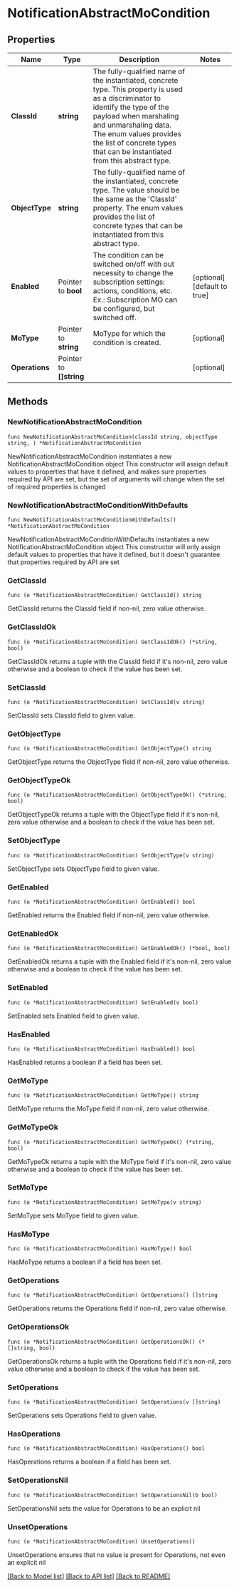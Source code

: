 # NotificationAbstractMoCondition

## Properties

Name | Type | Description | Notes
------------ | ------------- | ------------- | -------------
**ClassId** | **string** | The fully-qualified name of the instantiated, concrete type. This property is used as a discriminator to identify the type of the payload when marshaling and unmarshaling data. The enum values provides the list of concrete types that can be instantiated from this abstract type. | 
**ObjectType** | **string** | The fully-qualified name of the instantiated, concrete type. The value should be the same as the &#39;ClassId&#39; property. The enum values provides the list of concrete types that can be instantiated from this abstract type. | 
**Enabled** | Pointer to **bool** | The condition can be switched on/off with out necessity to change the subscription settings: actions, conditions, etc. Ex.: Subscription MO can be configured, but switched off. | [optional] [default to true]
**MoType** | Pointer to **string** | MoType for which the condition is created. | [optional] 
**Operations** | Pointer to **[]string** |  | [optional] 

## Methods

### NewNotificationAbstractMoCondition

`func NewNotificationAbstractMoCondition(classId string, objectType string, ) *NotificationAbstractMoCondition`

NewNotificationAbstractMoCondition instantiates a new NotificationAbstractMoCondition object
This constructor will assign default values to properties that have it defined,
and makes sure properties required by API are set, but the set of arguments
will change when the set of required properties is changed

### NewNotificationAbstractMoConditionWithDefaults

`func NewNotificationAbstractMoConditionWithDefaults() *NotificationAbstractMoCondition`

NewNotificationAbstractMoConditionWithDefaults instantiates a new NotificationAbstractMoCondition object
This constructor will only assign default values to properties that have it defined,
but it doesn't guarantee that properties required by API are set

### GetClassId

`func (o *NotificationAbstractMoCondition) GetClassId() string`

GetClassId returns the ClassId field if non-nil, zero value otherwise.

### GetClassIdOk

`func (o *NotificationAbstractMoCondition) GetClassIdOk() (*string, bool)`

GetClassIdOk returns a tuple with the ClassId field if it's non-nil, zero value otherwise
and a boolean to check if the value has been set.

### SetClassId

`func (o *NotificationAbstractMoCondition) SetClassId(v string)`

SetClassId sets ClassId field to given value.


### GetObjectType

`func (o *NotificationAbstractMoCondition) GetObjectType() string`

GetObjectType returns the ObjectType field if non-nil, zero value otherwise.

### GetObjectTypeOk

`func (o *NotificationAbstractMoCondition) GetObjectTypeOk() (*string, bool)`

GetObjectTypeOk returns a tuple with the ObjectType field if it's non-nil, zero value otherwise
and a boolean to check if the value has been set.

### SetObjectType

`func (o *NotificationAbstractMoCondition) SetObjectType(v string)`

SetObjectType sets ObjectType field to given value.


### GetEnabled

`func (o *NotificationAbstractMoCondition) GetEnabled() bool`

GetEnabled returns the Enabled field if non-nil, zero value otherwise.

### GetEnabledOk

`func (o *NotificationAbstractMoCondition) GetEnabledOk() (*bool, bool)`

GetEnabledOk returns a tuple with the Enabled field if it's non-nil, zero value otherwise
and a boolean to check if the value has been set.

### SetEnabled

`func (o *NotificationAbstractMoCondition) SetEnabled(v bool)`

SetEnabled sets Enabled field to given value.

### HasEnabled

`func (o *NotificationAbstractMoCondition) HasEnabled() bool`

HasEnabled returns a boolean if a field has been set.

### GetMoType

`func (o *NotificationAbstractMoCondition) GetMoType() string`

GetMoType returns the MoType field if non-nil, zero value otherwise.

### GetMoTypeOk

`func (o *NotificationAbstractMoCondition) GetMoTypeOk() (*string, bool)`

GetMoTypeOk returns a tuple with the MoType field if it's non-nil, zero value otherwise
and a boolean to check if the value has been set.

### SetMoType

`func (o *NotificationAbstractMoCondition) SetMoType(v string)`

SetMoType sets MoType field to given value.

### HasMoType

`func (o *NotificationAbstractMoCondition) HasMoType() bool`

HasMoType returns a boolean if a field has been set.

### GetOperations

`func (o *NotificationAbstractMoCondition) GetOperations() []string`

GetOperations returns the Operations field if non-nil, zero value otherwise.

### GetOperationsOk

`func (o *NotificationAbstractMoCondition) GetOperationsOk() (*[]string, bool)`

GetOperationsOk returns a tuple with the Operations field if it's non-nil, zero value otherwise
and a boolean to check if the value has been set.

### SetOperations

`func (o *NotificationAbstractMoCondition) SetOperations(v []string)`

SetOperations sets Operations field to given value.

### HasOperations

`func (o *NotificationAbstractMoCondition) HasOperations() bool`

HasOperations returns a boolean if a field has been set.

### SetOperationsNil

`func (o *NotificationAbstractMoCondition) SetOperationsNil(b bool)`

 SetOperationsNil sets the value for Operations to be an explicit nil

### UnsetOperations
`func (o *NotificationAbstractMoCondition) UnsetOperations()`

UnsetOperations ensures that no value is present for Operations, not even an explicit nil

[[Back to Model list]](../README.md#documentation-for-models) [[Back to API list]](../README.md#documentation-for-api-endpoints) [[Back to README]](../README.md)


